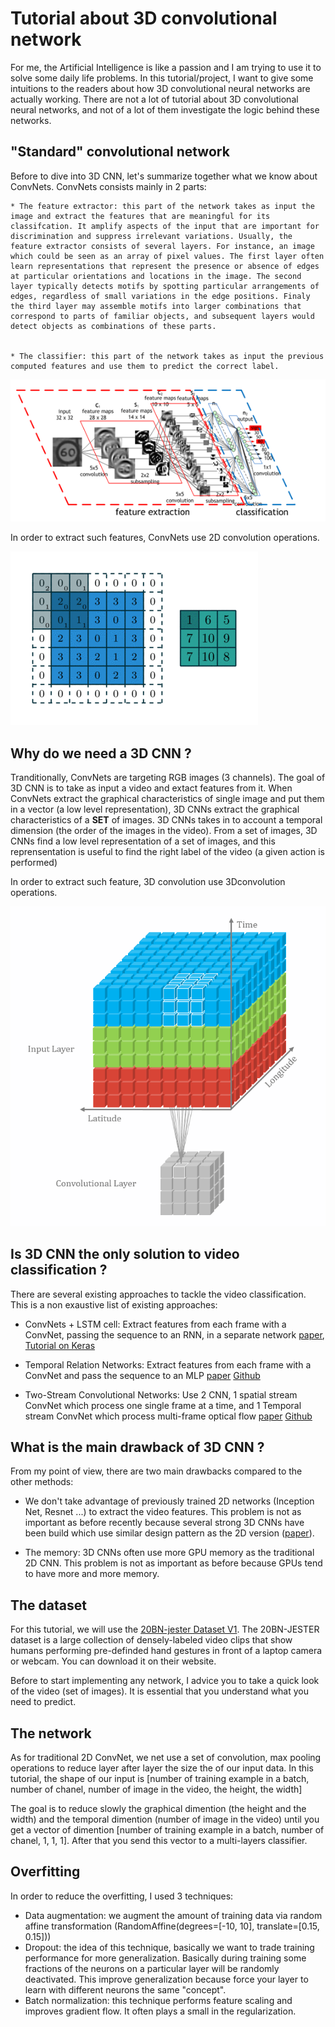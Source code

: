 # Tutorial about 3D convolutional network

For me, the Artificial Intelligence is like a passion and I am trying to use it to solve some daily life problems. In this tutorial/project, I want to give some intuitions to the readers about how 3D convolutional neural networks are actually working. There are not a lot of tutorial about 3D convolutional neural networks, and not of a lot of them investigate the logic behind these networks.

## "Standard" convolutional network

Before to dive into 3D CNN, let's summarize together what we know about ConvNets. ConvNets consists mainly in 2 parts:
	
	* The feature extractor: this part of the network takes as input the image and extract the features that are meaningful for its classifcation. It amplify aspects of the input that are important for discrimination and suppress irrelevant variations. Usually, the feature extractor consists of several layers.	For instance, an image which could be seen as an array of pixel values. The first layer often learn representations that represent the presence or absence of edges at particular orientations and locations in the image. The second layer typically detects motifs by spotting particular arrangements of edges, regardless of small variations in the edge positions. Finaly the third layer may assemble motifs into larger combinations that correspond to parts of familiar objects, and subsequent layers would detect objects as combinations of these parts. 
	
	
    * The classifier: this part of the network takes as input the previous computed features and use them to predict the correct label.
	
![CNN](/images/convolutional_neural_network.png?raw=true)
	
In order to extract such features, ConvNets use 2D convolution operations. 

![conv2D](/images/2Dconv.gif)

## Why do we need a 3D CNN ?

Tranditionally, ConvNets are targeting RGB images (3 channels). The goal of 3D CNN is to take as input a video and extact features from it. When ConvNets extract the graphical characteristics of single image and put them in a vector (a low level representation), 3D CNNs extract the graphical characteristics of a **SET** of images. 3D CNNs takes in to account a temporal dimension (the order of the images in the video). From a set of images, 3D CNNs find a low level representation of a set of images, and this reprensentation is useful to find the right label of the video (a given action is performed)

In order to extract such feature, 3D convolution use 3Dconvolution operations. 

![conv3D](/images/3dconv.gif)

## Is 3D CNN the only solution to video classification ?

There are several existing approaches to tackle the video classification. This is a non exaustive list of existing approaches:

* ConvNets + LSTM cell: Extract features from each frame with a ConvNet, passing the sequence to an RNN, in a separate network
[paper](https://arxiv.org/abs/1411.4389), [Tutorial on Keras ](https://machinelearningmastery.com/cnn-long-short-term-memory-networks/)

* Temporal Relation Networks: Extract features from each frame with a ConvNet and pass the sequence to an MLP [paper](https://arxiv.org/pdf/1711.08496.pdf) [Github](https://github.com/metalbubble/TRN-pytorch)

* Two-Stream Convolutional Networks: Use 2 CNN, 1 spatial stream ConvNet which process one single frame at a time, and 1 Temporal stream ConvNet which process multi-frame optical flow [paper](http://papers.nips.cc/paper/5353-two-stream-convolutional-networks-for-action-recognition-in-videos.pdf) [Github](https://github.com/wushidonguc/two-stream-action-recognition-keras)

## What is the main drawback of 3D CNN ?

From my point of view, there are two main drawbacks compared to the other methods:

* We don't take advantage of previously trained 2D networks (Inception Net, Resnet ...) to extract the video features. This problem is not as important as before recently because several strong 3D CNNs have been build which use similar design pattern as the 2D version ([paper](https://arxiv.org/abs/1711.09577)).

* The memory: 3D CNNs often use more GPU memory as the traditional 2D CNN. This problem is not as important as before because GPUs tend to have more and more memory.

## The dataset

For this tutorial, we will use the [20BN-jester Dataset V1](https://20bn.com/datasets/jester). The 20BN-JESTER dataset is a large collection of densely-labeled video clips that show humans performing pre-definded hand gestures in front of a laptop camera or webcam. You can download it on their website.

Before to start implementing any network, I advice you to take a quick look of the video (set of images). It is essential that you understand what you need to predict.

## The network

As for traditional 2D ConvNet, we net use a set of convolution, max pooling operations to reduce layer after layer the size the of our input data. In this tutorial, the shape of our input is [number of training example in a batch, number of chanel, number of image in the video, the height, the width]

The goal is to reduce slowly the graphical dimention (the height and the width) and the temporal dimention (number of image in the video) until you get a vector of dimention [number of training example in a batch, number of chanel, 1, 1, 1]. After that you send this vector to a multi-layers classifier.

## Overfitting

In order to reduce the overfitting, I used 3 techniques:

* Data augmentation: we augment the amount of training data via random affine transformation (RandomAffine(degrees=[-10, 10], translate=[0.15, 0.15]))
* Dropout: the idea of this technique, basically we want to trade training performance for more generalization. Basically during training some fractions of the neurons on a particular layer will be randomly deactivated. This improve generalization because force your layer to learn with different neurons the same "concept".
* Batch normalization: this technique performs feature scaling and improves gradient flow. It often plays a small in the regularization.
	


